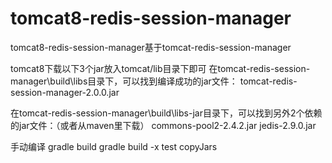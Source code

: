 # tomcat8-redis-session-manager
tomcat8-redis-session-manager基于tomcat-redis-session-manager

tomcat8下载以下3个jar放入tomcat/lib目录下即可
在tomcat-redis-session-manager\build\libs目录下，可以找到编译成功的jar文件：
tomcat-redis-session-manager-2.0.0.jar

在tomcat-redis-session-manager\build\libs-jar目录下，可以找到另外2个依赖的jar文件：（或者从maven里下载）
commons-pool2-2.4.2.jar
jedis-2.9.0.jar


手动编译
gradle build
gradle build -x test copyJars